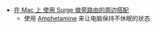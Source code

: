 - [在 Mac 上 使用 Surge 做旁路由的周边搭配](https://jiapan.me/2022/surge-soft-router-perimeter/)
	- 使用 [Amphetamine](https://apps.apple.com/cn/app/amphetamine/id937984704) 来让电脑保持不休眠的状态